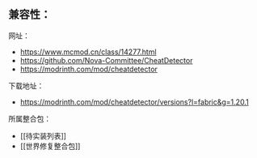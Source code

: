 兼容性：
- 

网址：
- https://www.mcmod.cn/class/14277.html
- https://github.com/Nova-Committee/CheatDetector
- https://modrinth.com/mod/cheatdetector

下载地址：
- https://modrinth.com/mod/cheatdetector/versions?l=fabric&g=1.20.1

所属整合包：
- [[待实装列表]]
- [[世界修复整合包]]